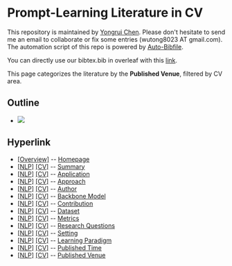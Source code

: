 # Prompt-Learning Literature in CV 
This repository is maintained by [Yongrui Chen](). Please don't hesitate to send me an email to collaborate or fix some entries (wutong8023 AT gmail.com). 
The automation script of this repo is powered by [Auto-Bibfile](https://github.com/wutong8023/Auto-Bibfile.git).

You can directly use our bibtex.bib in overleaf with this [link]().

This page categorizes the literature by the **Published Venue**, filtered by CV area.

## Outline 
- [![](https://img.shields.io/badge/Hyperlink-orange)](https://github.com/bahuia/Awesome_Prompt_Learning/blob/master/PL4cv/venue/README.md#hyperlink)
## Hyperlink 
- [[Overview]](https://github.com/bahuia/Awesome_Prompt_Learning/blob/master/README.md) -- [Homepage](https://github.com/bahuia/Awesome_Prompt_Learning/blob/master/README.md)
- [[NLP]](https://github.com/bahuia/Awesome_Prompt_Learning/blob/master/PL4nlp/./)  [[CV]](https://github.com/bahuia/Awesome_Prompt_Learning/blob/master/PL4cv/./) -- [Summary](https://github.com/bahuia/Awesome_Prompt_Learning/blob/master/PL4all/./)
- [[NLP]](https://github.com/bahuia/Awesome_Prompt_Learning/blob/master/PL4nlp/application)  [[CV]](https://github.com/bahuia/Awesome_Prompt_Learning/blob/master/PL4cv/application) -- [Application](https://github.com/bahuia/Awesome_Prompt_Learning/blob/master/PL4all/application)
- [[NLP]](https://github.com/bahuia/Awesome_Prompt_Learning/blob/master/PL4nlp/approach)  [[CV]](https://github.com/bahuia/Awesome_Prompt_Learning/blob/master/PL4cv/approach) -- [Approach](https://github.com/bahuia/Awesome_Prompt_Learning/blob/master/PL4all/approach)
- [[NLP]](https://github.com/bahuia/Awesome_Prompt_Learning/blob/master/PL4nlp/author)  [[CV]](https://github.com/bahuia/Awesome_Prompt_Learning/blob/master/PL4cv/author) -- [Author](https://github.com/bahuia/Awesome_Prompt_Learning/blob/master/PL4all/author)
- [[NLP]](https://github.com/bahuia/Awesome_Prompt_Learning/blob/master/PL4nlp/backbone_model)  [[CV]](https://github.com/bahuia/Awesome_Prompt_Learning/blob/master/PL4cv/backbone_model) -- [Backbone Model](https://github.com/bahuia/Awesome_Prompt_Learning/blob/master/PL4all/backbone_model)
- [[NLP]](https://github.com/bahuia/Awesome_Prompt_Learning/blob/master/PL4nlp/contribution)  [[CV]](https://github.com/bahuia/Awesome_Prompt_Learning/blob/master/PL4cv/contribution) -- [Contribution](https://github.com/bahuia/Awesome_Prompt_Learning/blob/master/PL4all/contribution)
- [[NLP]](https://github.com/bahuia/Awesome_Prompt_Learning/blob/master/PL4nlp/dataset)  [[CV]](https://github.com/bahuia/Awesome_Prompt_Learning/blob/master/PL4cv/dataset) -- [Dataset](https://github.com/bahuia/Awesome_Prompt_Learning/blob/master/PL4all/dataset)
- [[NLP]](https://github.com/bahuia/Awesome_Prompt_Learning/blob/master/PL4nlp/metrics)  [[CV]](https://github.com/bahuia/Awesome_Prompt_Learning/blob/master/PL4cv/metrics) -- [Metrics](https://github.com/bahuia/Awesome_Prompt_Learning/blob/master/PL4all/metrics)
- [[NLP]](https://github.com/bahuia/Awesome_Prompt_Learning/blob/master/PL4nlp/research_question)  [[CV]](https://github.com/bahuia/Awesome_Prompt_Learning/blob/master/PL4cv/research_question) -- [Research Questions](https://github.com/bahuia/Awesome_Prompt_Learning/blob/master/PL4all/research_question)
- [[NLP]](https://github.com/bahuia/Awesome_Prompt_Learning/blob/master/PL4nlp/setting)  [[CV]](https://github.com/bahuia/Awesome_Prompt_Learning/blob/master/PL4cv/setting) -- [Setting](https://github.com/bahuia/Awesome_Prompt_Learning/blob/master/PL4all/setting)
- [[NLP]](https://github.com/bahuia/Awesome_Prompt_Learning/blob/master/PL4nlp/supervision)  [[CV]](https://github.com/bahuia/Awesome_Prompt_Learning/blob/master/PL4cv/supervision) -- [ Learning Paradigm](https://github.com/bahuia/Awesome_Prompt_Learning/blob/master/PL4all/supervision)
- [[NLP]](https://github.com/bahuia/Awesome_Prompt_Learning/blob/master/PL4nlp/time)  [[CV]](https://github.com/bahuia/Awesome_Prompt_Learning/blob/master/PL4cv/time) -- [Published Time](https://github.com/bahuia/Awesome_Prompt_Learning/blob/master/PL4all/time)
- [[NLP]](https://github.com/bahuia/Awesome_Prompt_Learning/blob/master/PL4nlp/venue)  [[CV]](https://github.com/bahuia/Awesome_Prompt_Learning/blob/master/PL4cv/venue) -- [Published Venue](https://github.com/bahuia/Awesome_Prompt_Learning/blob/master/PL4all/venue)
